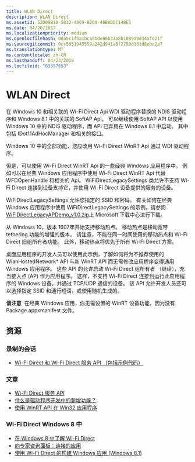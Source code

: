 ```yaml
---
title: WLAN Direct
description: WLAN Direct
ms.assetid: 52D09B1D-5832-48C9-B200-46B8DDC14BE5
ms.date: 04/20/2017
ms.localizationpriority: medium
ms.openlocfilehash: 00a5c1f5a1bca8bde86b33a8b1089d9d34afe21f
ms.sourcegitcommit: 0cc5051945559a242d941a6f2799d161d8eba2a7
ms.translationtype: MT
ms.contentlocale: zh-CN
ms.lasthandoff: 04/23/2019
ms.locfileid: "63357653"
---
```

# <a name="wi-fi-direct"></a>WLAN Direct


在 Windows 10 和相关联的 Wi-Fi Direct Api WDI 驱动程序替换的 NDIS 驱动程序和 Windows 8.1 中的关联的 SoftAP Api。 可以继续使用 SoftAP API 以使用 Windows 10 中的 NDIS 驱动程序，而 API 已弃用在 Windows 8.1 中启动。 其中包括 IDot11AdHocManager 和相关的接口。

Windows 10 中的全部功能，您应改用 Wi-Fi Direct WinRT Api 通过 WDI 驱动程序。

但是，可以使用 Wi-Fi Direct WinRT Api 的一些经典 Windows 应用程序中。 例如可以在经典 Windows 应用程序中使用 Wi-Fi Direct WinRT Api 代替 WFDOpenHandle 和相关的 Api。 WiFiDirectLegacySettings 类允许不支持 Wi-Fi Direct 连接到设备支持它，并使用 Wi-Fi Direct 设备提供的服务的设备。

WiFiDirectLegacySettings 允许您指定的 SSID 和密码。 有关如何在经典 Windows 应用程序中使用 WiFiDirectLegacySettings 的示例，请参阅[WiFiDirectLegacyAPDemo\_v1.0.zip](https://go.microsoft.com/fwlink/?LinkId=617905)上 Microsoft 下载中心进行下载。

从 Windows 10，版本 1607年开始支持移动热点。 移动热点是移动宽带 tethering 功能的增强的版本。 请注意，不能在同一时间使用的移动热点和 Wi-Fi Direct 旧组所有者功能。 此外，移动热点将优先于所有 Wi-Fi Direct 方案。

桌面应用程序的开发人员可以使用此示例，了解如何将为不推荐使用的 WlanHostedNetwork\* API 与新 WinRT API 而无需修改应用程序变得通用 Windows 应用程序。 这些 API 的允许启动 Wi-Fi Direct 组所有者 （继续），充当接入点 (AP) 作为应用程序。 这样，不支持 Wi-Fi Direct 连接到运行此应用程序的 Windows 设备，并通过 TCP/UDP 通信的设备。 该 API 允许开发人员还可以选择指定 SSID 和通行短语，或使用随机生成的。

**请注意**  在经典 Windows 应用，你无需设置的 WinRT 设备功能，因为没有 Package.appxmanifest 文件。

 

## <a name="resources"></a>资源


### <a name="recorded-sessions"></a>录制的会话

-   [Wi-Fi Direct 和 Wi-Fi Direct 服务 API （包括示例代码）](https://go.microsoft.com/fwlink/?LinkId=617632)

### <a name="articles"></a>文章

-   [Wi-Fi Direct 服务 API](https://go.microsoft.com/fwlink/?LinkId=617633)
-   [什么是驱动程序开发中的新增功能？]( https://go.microsoft.com/fwlink/?LinkId=617634)
-   [使用 WinRT API 在 Win32 应用程序]( https://go.microsoft.com/fwlink/?LinkId=617635)

### <a name="wi-fi-direct-in-windows-8"></a>Wi-Fi Direct Windows 8 中

-   [在 Windows 8 中了解 Wi-Fi Direct](https://go.microsoft.com/fwlink/?LinkId=617636)
-   [向专家咨询面板：连接的应用](https://go.microsoft.com/fwlink/?LinkId=617637)
-   [使用 Wi-Fi Direct 的构建 Windows 应用 (Windows 8.1)](https://go.microsoft.com/fwlink/?LinkId=617638)

 

 





